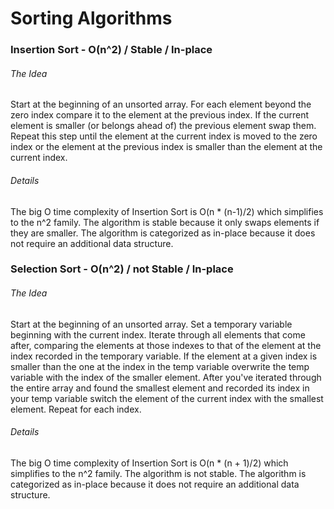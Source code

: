 # Sorting Algorithms

### Insertion Sort - O(n^2) / Stable / In-place

###### The Idea
Start at the beginning of an unsorted array. For each element beyond the zero index compare it to the element at the previous index. If the current element is smaller (or belongs ahead of) the previous element swap them. Repeat this step until the element at the current index is moved to the zero index or the element at the previous index is smaller than the element at the current index.

###### Details
The big O time complexity of Insertion Sort is O(n * (n-1)/2) which simplifies to the n^2 family. The algorithm is stable because it only swaps elements if they are smaller. The algorithm is categorized as in-place because it does not require an additional data structure.

### Selection Sort - O(n^2) / not Stable / In-place

###### The Idea
Start at the beginning of an unsorted array. Set a temporary variable beginning with the current index. Iterate through all elements that come after, comparing the elements at those indexes to that of the element at the index recorded in the temporary variable. If the element at a given index is smaller than the one at the index in the temp variable overwrite the temp variable with the index of the smaller element. After you've iterated through the entire array and found the smallest element and recorded its index in your temp variable switch the element of the current index with the smallest element. Repeat for each index.

###### Details
The big O time complexity of Insertion Sort is O(n * (n + 1)/2) which simplifies to the n^2 family. The algorithm is not stable. The algorithm is categorized as in-place because it does not require an additional data structure.